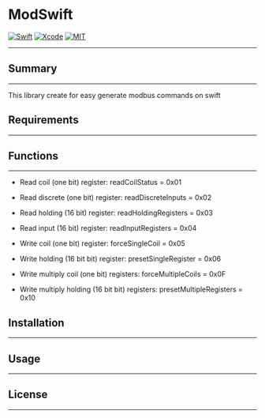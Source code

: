 # ModSwift
[![Swift](https://img.shields.io/badge/Swift-4.1-orange.svg)](https://swift.org)
[![Xcode](https://img.shields.io/badge/Xcode-9.4-blue.svg)](https://developer.apple.com/xcode)
[![MIT](https://img.shields.io/badge/License-MIT-red.svg)](https://opensource.org/licenses/MIT)
____

## Summary
____
This library create for easy generate modbus commands on swift

## Requirements
____


## Functions
____
- Read coil (one bit) register: readCoilStatus = 0x01
- Read discrete (one bit) register: readDiscreteInputs = 0x02
- Read holding (16 bit) register: readHoldingRegisters = 0x03
- Read input (16 bit) register: readInputRegisters = 0x04

- Write coil (one bit) register: forceSingleCoil = 0x05
- Write holding (16 bit bit) register: presetSingleRegister = 0x06

- Write multiply coil (one bit) registers: forceMultipleCoils = 0x0F
- Write multiply holding (16 bit bit) registers: presetMultipleRegisters = 0x10


## Installation
____


## Usage
____


## License
____

